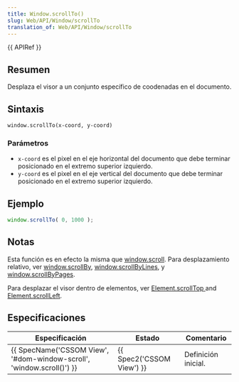 ```yaml
---
title: Window.scrollTo()
slug: Web/API/Window/scrollTo
translation_of: Web/API/Window/scrollTo
---
```

{{ APIRef }}

## Resumen

Desplaza el visor a un conjunto específico de coodenadas en el documento.

## Sintaxis

    window.scrollTo(x-coord, y-coord)

### Parámetros

- `x-coord` es el pixel en el eje horizontal del documento que debe terminar posicionado en el extremo superior izquierdo.
- `y-coord` es el pixel en el eje vertical del documento que debe terminar posicionado en el extremo superior izquierdo.

## Ejemplo

```js
window.scrollTo( 0, 1000 );
```

## Notas

Esta función es en efecto la misma que [window.scroll](/es/docs/DOM/Window.scroll). Para desplazamiento relativo, ver [window.scrollBy](/es/docs/DOM/Window.scrollBy), [window.scrollByLines](/es/docs/DOM/Window.scrollByLines), y [window.scrollByPages](/es/docs/DOM/Window.scrollByPages).

Para desplazar el visor dentro de elementos, ver [Element.scrollTop ](/es/docs/Web/API/Element/scrollTop)and [Element.scrollLeft](/es/docs/Web/API/Element/scrollLeft).

## Especificaciones

| Especificación                                                                               | Estado                           | Comentario          |
| -------------------------------------------------------------------------------------------- | -------------------------------- | ------------------- |
| {{ SpecName('CSSOM View', '#dom-window-scroll', 'window.scroll()') }} | {{ Spec2('CSSOM View') }} | Definición inicial. |
